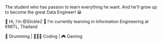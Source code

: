The student who has passion to learn everything he want. And he'll grow up to become the great Data Engineer! 😀


👋 Hi, I’m @SlickleZ 
🏫 I’m currently learning in Information Engineering at KMITL, Thailand 


  🥁 Drumming | 👨🏻‍💻 Coding | 🎮 Gaming
